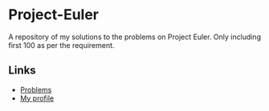 # Project-Euler

A repository of my solutions to the problems on Project Euler. Only including first 100 as per the requirement.

## Links

- [Problems](https://projecteuler.net/archives)
- [My profile](https://projecteuler.net/progress=furkanakkurt1806)
